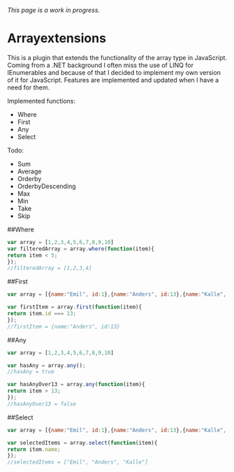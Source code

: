 *This page is a work in progress.*
# Arrayextensions
This is a plugin that extends the functionality of the array type in JavaScript. Coming from a .NET background I often miss the use of LINQ for IEnumerables and because of that I decided to implement my own version of it for JavaScript. Features are implemented and updated when I have a need for them.


Implemented functions:

<ul>
	<li>Where</li>
	<li>First</li>
	<li>Any</li>
	<li>Select</li>
</ul>

Todo:
<ul>
	<li>Sum</li>
	<li>Average</li>
	<li>Orderby</li>
	<li>OrderbyDescending</li>
	<li>Max</li>
	<li>Min</li>
	<li>Take</li>
	<li>Skip</li>
</ul>


##Where
```javascript
var array = [1,2,3,4,5,6,7,8,9,10]
var filteredArray = array.where(function(item){
return item < 5;
});
//filteredArray = [1,2,3,4]
```

##First
```javascript
var array = [{name:"Emil", id:1},{name:"Anders", id:13},{name:"Kalle", id:43}]

var firstItem = array.first(function(item){
return item.id === 13;
});
//firstItem = {name:"Anders", id:13}
```


##Any
```javascript
var array = [1,2,3,4,5,6,7,8,9,10]

var hasAny = array.any();
//hasAny = true

var hasAnyOver13 = array.any(function(item){
return item > 13;
});
//hasAnyOver13 = false
```

##Select
```javascript
var array = [{name:"Emil", id:1},{name:"Anders", id:13},{name:"Kalle", id:43}]

var selectedItems = array.select(function(item){
return item.name;
});
//selectedItems = ["Emil", "Anders", "Kalle"]
```


